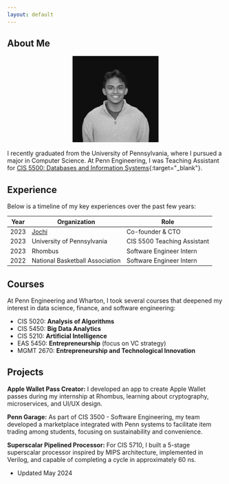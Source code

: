 ```yaml
---
layout: default
---
```


## About Me

<div style="text-align:center;">
    <img src="rahulbw.jpeg" alt="Profile Picture" style="width:200px; height:auto;">
</div>

I recently graduated from the University of Pennsylvania, where I pursued a major in Computer Science. At Penn Engineering, I was Teaching Assistant for [CIS 5500: Databases and Information Systems](https://online.seas.upenn.edu/courses/cis-550-database-information-systems/){:target="_blank"}.


## Experience

Below is a timeline of my key experiences over the past few years:

| Year | Organization                      | Role                           |
|------|-----------------------------------|--------------------------------|
| 2023 | [Jochi](www.jochi.com)                             | Co-founder & CTO          |
| 2023 | University of Pennsylvania        | CIS 5500 Teaching Assistant    |
| 2023 | Rhombus                           | Software Engineer Intern       |
| 2022 | National Basketball Association   | Software Engineer Intern       |

## Courses

At Penn Engineering and Wharton, I took several courses that deepened my interest in data science, finance, and software engineering:

- CIS 5020: **Analysis of Algorithms**
- CIS 5450: **Big Data Analytics**
- CIS 5210: **Artificial Intelligence**
- EAS 5450: **Entrepreneurship** (focus on VC strategy)
- MGMT 2670: **Entrepreneurship and Technological Innovation**

## Projects

**Apple Wallet Pass Creator:** I developed an app to create Apple Wallet passes during my internship at Rhombus, learning about cryptography, microservices, and UI/UX design.

**Penn Garage:** As part of CIS 3500 - Software Engineering, my team developed a marketplace integrated with Penn systems to facilitate item trading among students, focusing on sustainability and convenience.

**Superscalar Pipelined Processor:** For CIS 5710, I built a 5-stage superscalar processor inspired by MIPS architecture, implemented in Verilog, and capable of completing a cycle in approximately 60 ns.

- Updated May 2024


 
